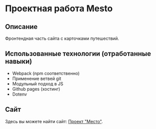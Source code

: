 # Проектная работа Mesto

## Описание

Фронтендная часть сайта с карточками путешествий.

## Использованные технологии (отработанные навыки)

- Webpack (npm соответственно)
- Применение ветвей git
- Модульный подход в JS
- Github pages (хостинг)
- Dotenv

## Сайт

Здесь вы можете найти сайт: [Проект "Место"](https://kole565.github.io/mesto/).
